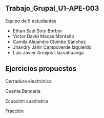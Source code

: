 Trabajo_Grupal_U1-APE-003
---
Equipo de 5 estudiantes

- Ethan Saúl Soto Borbor
- Víctor David Macas Montaño
- Camila Alejandra Chimbo Sánchez
- Jhandry Jahir Campoverde Izquierdo
- Luis Javier Armijos Llacsahuanga

Ejercicios propuestos
---
Cerradura electrónica

Cuenta Bancaria

Ecuación cuadratica

Fracción
